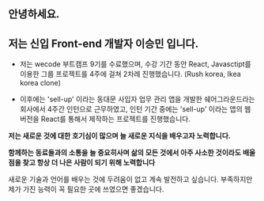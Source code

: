 ## 안녕하세요.

## 저는 신입 Front-end 개발자 이승민 입니다.

- 저는 wecode 부트캠프 9기를 수료했으며, 수강 기간 동안 React, Javasctipt를 이용한 그룹 프로젝트를 4주에 걸쳐 2차례 진행했습니다.
  (Rush korea, Ikea korea clone)

- 이후에는 'sell-up' 이라는 동대문 사입자 업무 관리 앱을 개발한 쉐어그라운드라는 회사에서 4주간 인턴으로 근무하였고, 인턴 기간 중에는 'sell-up' 이라는 앱의 웹 버전을 React를 통해서 제작하는 프로젝트를 진행했습니다.

**저는 새로운 것에 대한 호기심이 많으며 늘 새로운 지식을 배우고자 노력합니다.**

**함께하는 동료들과의 소통을 늘 중요히사며 삶의 모든 것에서 아주 사소한 것이라도 배울 점을 찾고 항상 더 나은 사람이 되기 위해 노력합니다**

새로운 기술과 언어를 배우는 것에 두려움이 없고 계속 발전하고 싶습니다.
부족하지만 제가 가진 능력이 꼭 필요한 곳에 쓰였으면 좋겠습니다.
